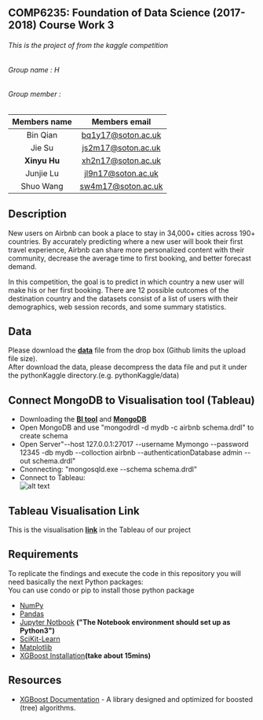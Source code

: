 ## COMP6235: Foundation of Data Science (2017-2018) Course Work 3
###### This is the project of from the kaggle competition
###### Group name : H 
###### Group member    : <br>

|Members name | Members email|
|:------------: | :-------------:|
|Bin Qian     | bq1y17@soton.ac.uk|
|Jie Su       | js2m17@soton.ac.uk|
|**Xinyu Hu**     | xh2n17@soton.ac.uk|
|Junjie Lu    | jl9n17@soton.ac.uk|
|Shuo Wang    | sw4m17@soton.ac.uk|

## Description
New users on Airbnb can book a place to stay in 34,000+ cities across 190+ countries. By accurately predicting where a new user will book their first travel experience, Airbnb can share more personalized content with their community, decrease the average time to first booking, and better forecast demand.<br>


In this competition, the goal is to predict in which country a new user will make his or her first booking. There are 12 possible outcomes of the destination country and the datasets consist of a list of users with their demographics, web session records, and some summary statistics.

## Data
Please download the **[data](https://www.dropbox.com/s/aecihu4d566su4q/data.zip?dl=0)** file from the drop box (Github limits the upload file size).<br>
After download the data, please decompress the data file and put it under the pythonKaggle directory.(e.g. pythonKaggle/data)

## Connect MongoDB to Visualisation tool (Tableau)
* Downloading the **[BI tool](https://www.mongodb.com/download-center#bi-connector)** and **[MongoDB](https://www.mongodb.com)**
* Open MongoDB and use "mongodrdl -d mydb -c airbnb schema.drdl" to create schema 
* Open Server"--host 127.0.0.1:27017 --username Mymongo --password 12345 -db mydb --colloction airbnb --authenticationDatabase admin --out schema.drdl"
* Cnonnecting: "mongosqld.exe --schema schema.drdl" 
* Connect to Tableau:<br> 
![alt text][logo]

[logo]: https://github.com/PBDexter17/DS_Group_Coursework/blob/master/pythonKaggle/Markdown_img/Picture1.png "Logo Title Text 2"

## Tableau Visualisation Link
This is the visualisation **[link](https://public.tableau.com/views/map3_10/Sheet1?:embed=y&:display_count=yes&publish=yes)** in the Tableau of our project


## Requirements
To replicate the findings and execute the code in this repository you will need basically the next Python packages:<br>
You can use condo or pip to install those python package<br>
* [NumPy](http://www.numpy.org)
* [Pandas](http://pandas.pydata.org)
* [Jupyter Notbook](http://jupyter.org) **("The Notebook environment should set up as Python3")**
* [SciKit-Learn](http://scikit-learn.org/stable/)
* [Matplotlib](http://matplotlib.org)
* [XGBoost Installation](https://xgboost.readthedocs.io/en/latest/build.html)**(take about 15mins)**

## Resources
* [XGBoost Documentation](https://xgboost.readthedocs.io/en/latest/) - A library designed and optimized for boosted (tree) algorithms.

